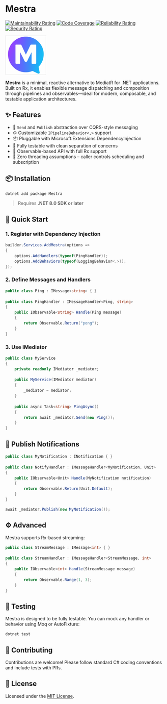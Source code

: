 # Mestra

[![Maintainability Rating](https://sonarcloud.io/api/project_badges/measure?project=dev-hancock_Mestra\&metric=sqale_rating)](https://sonarcloud.io/summary/new_code?id=dev-hancock_Mestra)
[![Code Coverage](https://sonarcloud.io/api/project_badges/measure?project=dev-hancock_Mestra\&metric=coverage)](https://sonarcloud.io/summary/new_code?id=dev-hancock_Mestra)
[![Reliability Rating](https://sonarcloud.io/api/project_badges/measure?project=dev-hancock_Mestra\&metric=reliability_rating)](https://sonarcloud.io/summary/new_code?id=dev-hancock_Mestra)
[![Security Rating](https://sonarcloud.io/api/project_badges/measure?project=dev-hancock_Mestra\&metric=security_rating)](https://sonarcloud.io/summary/new_code?id=dev-hancock_Mestra)

![Mestra logo](https://raw.githubusercontent.com/dev-hancock/Mestra/main/icon.png)

**Mestra** is a minimal, reactive alternative to MediatR for .NET applications. Built on Rx, it enables flexible message
dispatching and composition through pipelines and observables—ideal for modern, composable, and testable application
architectures.

## ✨ Features

* 🔁 `Send` and `Publish` abstraction over CQRS-style messaging
* ⚙️ Customizable `IPipelineBehavior<,>` support
* 📦 Pluggable with Microsoft.Extensions.DependencyInjection
* 🧪 Fully testable with clean separation of concerns
* 📡 Observable-based API with full Rx support
* 🧵 Zero threading assumptions – caller controls scheduling and subscription

## 📦 Installation

```bash
dotnet add package Mestra
```

> Requires **.NET 8.0 SDK or later**

## 🚀 Quick Start

### 1. Register with Dependency Injection

```csharp
builder.Services.AddMestra(options =>
{
    options.AddHandlers(typeof(PingHandler));
    options.AddBehaviors(typeof(LoggingBehavior<,>));
});
```

### 2. Define Messages and Handlers

```csharp
public class Ping : IMessage<string> { }

public class PingHandler : IMessageHandler<Ping, string>
{
    public IObservable<string> Handle(Ping message)
    {
        return Observable.Return("pong");
    }
}
```

### 3. Use IMediator

```csharp
public class MyService
{
    private readonly IMediator _mediator;

    public MyService(IMediator mediator)
    {
        _mediator = mediator;
    }

    public async Task<string> PingAsync()
    {
        return await _mediator.Send(new Ping());
    }
}
```

## 🔄 Publish Notifications

```csharp
public class MyNotification : INotification { }

public class NotifyHandler : IMessageHandler<MyNotification, Unit>
{
    public IObservable<Unit> Handle(MyNotification notification)
    {
        return Observable.Return(Unit.Default);
    }
}
```

```csharp
await _mediator.Publish(new MyNotification());
```

## ⚙️ Advanced

Mestra supports Rx-based streaming:

```csharp
public class StreamMessage : IMessage<int> { }

public class StreamHandler : IMessageHandler<StreamMessage, int>
{
    public IObservable<int> Handle(StreamMessage message) 
    {
        return Observable.Range(1, 3); 
    }
}
```

## 🧪 Testing

Mestra is designed to be fully testable. You can mock any handler or behavior using Moq or AutoFixture:

```bash
dotnet test
```

## 🤝 Contributing

Contributions are welcome! Please follow standard C# coding conventions and include tests with PRs.

## 📄 License

Licensed under the [MIT License](LICENSE).

